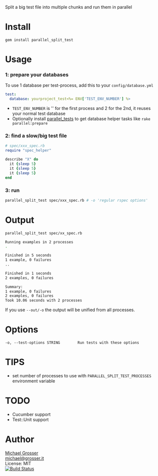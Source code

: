 Split a big test file into multiple chunks and run them in parallel

Install
=======
    gem install parallel_split_test

Usage
=====

### 1: prepare your databases
To use 1 database per test-process, add this to your `config/database.yml`<br/>

```Yaml
test:
  database: yourproject_test<%= ENV['TEST_ENV_NUMBER'] %>
```

 - `TEST_ENV_NUMBER` is '' for the first process and 2 for the 2nd, it reuses your normal test database
 - Optionally install [parallel_tests](https://github.com/grosser/parallel_tests) to get database helper tasks like `rake parallel:prepare`


### 2: find a slow/big test file

```Ruby
# spec/xxx_spec.rb
require "spec_helper"

describe "X" do
  it {sleep 5}
  it {sleep 5}
  it {sleep 5}
end
```

### 3: run
```Bash
parallel_split_test spec/xxx_spec.rb # -o 'regular rspec options'
```

Output
======

```Bash
parallel_split_test spec/xx_spec.rb

Running examples in 2 processes
.

Finished in 5 seconds
1 example, 0 failures
..

Finished in 1 seconds
2 examples, 0 failures

Summary:
1 example, 0 failures
2 examples, 0 failures
Took 10.06 seconds with 2 processes
```

If you use `--out/-o` the output will be unified from all processes.

Options
=======
<!-- last section of ./bin/parallel_split_test -h -->

    -o, --test-options STRING        Run tests with these options

TIPS
====
 - set number of processes to use with `PARALLEL_SPLIT_TEST_PROCESSES` environment variable

TODO
====
 - Cucumber support
 - Test::Unit support

Author
======
[Michael Grosser](http://grosser.it)<br/>
michael@grosser.it<br/>
License: MIT<br/>
[![Build Status](https://secure.travis-ci.org/grosser/parallel_split_test.png)](http://travis-ci.org/grosser/parallel_split_test)
